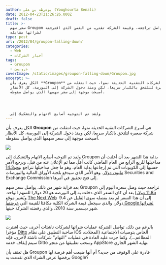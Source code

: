 ```yaml
---
author: يوغرطة بن علي (Youghourta Benali)
date: 2012-04-23T21:26:26.000Z
draft: false
title: >-
  سعر سهم Groupon يواصل تراجعه، وقيمة الشركة تقترب من الثمن الذي اقترحته Google
  لشرائها مقابله  
type: post
url: /2012/04/groupon-falling-down/
categories:
  - Web
  - أخبار الشركات
tags:
  - Groupon
  - جروبون
coverImage: /static/images/groupon-falling-down/Groupon.jpg
excerpt: >-
  الكل يعرف بأن **Groupon** هي أسرع الشركات التقنية الحديثة نموا، حيث انتقلت من
  شركة صغيرة لتلتحق بالكبار سريعا، لكن ومنذ دخول الشركة إلى البورصة، كل الأنظار
  أصبحت موجهة إلى سعر سهمها الذي يواصل سقوطه.




  ولقد تم التوجيه أصابع الاتهام والتشكيك إلى
---
```

الكل يعرف بأن **Groupon** هي أسرع الشركات التقنية الحديثة نموا، حيث انتقلت من شركة صغيرة لتلتحق بالكبار سريعا، لكن ومنذ دخول الشركة إلى البورصة، كل الأنظار أصبحت موجهة إلى سعر سهمها الذي يواصل سقوطه.

![](/static/images/groupon-falling-down/Groupon.jpg)

ولقد تم التوجيه أصابع الاتهام والتشكيك إلى Groupon بداية هذا الشهر بعد أن أعلنت أن مداخيلها للربع الرابع من العام الماضي كانت أقل مما تم الإعلان عنه من قبل، ويرجع الأمر حسبها إلى الكوبونات التي تم إرجاعها بداية العام، وهو ما جعل مداخيلها تتراجع [بنحو14.3 مليون دولار](http://online.wsj.com/article/SB10001424052702303816504577313983768173826.html). وهو الأمر الذي سيدفع بلجنة الأوراق المالية والبورصات Securities and Exchange Commission إلى فتح تحقيق في أمرها.

بعد قرابة شهر من ذلك، يواصل سعر سهم Groupon تراجعه حيث وصل سعره اليوم إلى [11.85 دولارا](http://www.google.com/finance?q=groupon) بعد أن كان السعر الذي دخلت به إلى البورصة هو 20 دولارا للسهم الواحد. ويُشير موقع [The Next Web](http://thenextweb.com/insider/2012/04/20/groupon-falling-down-market-valuation-approaching-old-google-buyout-offer-price/)  إلى أن هذا السعر لم يعد يفصله سوى القليل عن 9.4 دولار، والذي سيجعل قيمة الشركة الكلية مكافئا للقيمة التي [عرضتها Google لشرائها](https://www.it-scoop.com/2010/12/google-groupon/) شهر ديسمبر سنة 2010، والذي رفضته الشركة حينها.

![](/static/images/groupon-falling-down/Groupon.png)

بالرغم من ذلك، تواصل الشركة عمليات شرائها لشركات ناشئات أخرى، حيث اشترت مؤخرا [Ditto](http://blog.ditto.me/ditto-groupon/) صاحبة التطبيق على نظام iOS الخاص بتوصيات الاجتماعية (المحلات، المطاعم...)، وكما جرت عليه العادة في عمليات "التهام" شركات ناشئة لأخرى، فإنه سيتم إيقاف خدمة Ditto وسحب تطبيقها من متجر AppStore نهاية الشهر الجاري.

هل تعتقد بأن Groupon قادرة على الوقوف من جديد؟ أم أنها ضيعت أهم فرصة لها برفضها عرض الشراء الذي تقدمت به Google؟
